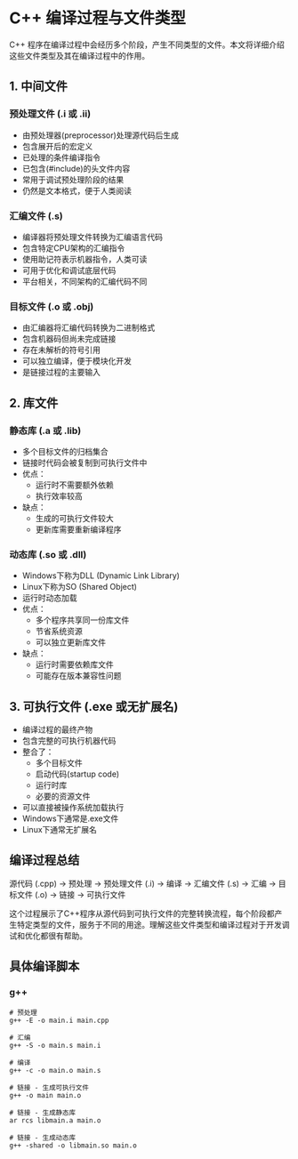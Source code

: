 # C++ 编译过程与文件类型

C++ 程序在编译过程中会经历多个阶段，产生不同类型的文件。本文将详细介绍这些文件类型及其在编译过程中的作用。

## 1. 中间文件

### 预处理文件 (.i 或 .ii)
- 由预处理器(preprocessor)处理源代码后生成
- 包含展开后的宏定义
- 已处理的条件编译指令
- 已包含(#include)的头文件内容
- 常用于调试预处理阶段的结果
- 仍然是文本格式，便于人类阅读

### 汇编文件 (.s)
- 编译器将预处理文件转换为汇编语言代码
- 包含特定CPU架构的汇编指令
- 使用助记符表示机器指令，人类可读
- 可用于优化和调试底层代码
- 平台相关，不同架构的汇编代码不同

### 目标文件 (.o 或 .obj)
- 由汇编器将汇编代码转换为二进制格式
- 包含机器码但尚未完成链接
- 存在未解析的符号引用
- 可以独立编译，便于模块化开发
- 是链接过程的主要输入

## 2. 库文件

### 静态库 (.a 或 .lib)
- 多个目标文件的归档集合
- 链接时代码会被复制到可执行文件中
- 优点：
  * 运行时不需要额外依赖
  * 执行效率较高
- 缺点：
  * 生成的可执行文件较大
  * 更新库需要重新编译程序

### 动态库 (.so 或 .dll)
- Windows下称为DLL (Dynamic Link Library)
- Linux下称为SO (Shared Object)
- 运行时动态加载
- 优点：
  * 多个程序共享同一份库文件
  * 节省系统资源
  * 可以独立更新库文件
- 缺点：
  * 运行时需要依赖库文件
  * 可能存在版本兼容性问题

## 3. 可执行文件 (.exe 或无扩展名)
- 编译过程的最终产物
- 包含完整的可执行机器代码
- 整合了：
  * 多个目标文件
  * 启动代码(startup code)
  * 运行时库
  * 必要的资源文件
- 可以直接被操作系统加载执行
- Windows下通常是.exe文件
- Linux下通常无扩展名

## 编译过程总结

源代码 (.cpp) → 预处理 → 预处理文件 (.i) → 编译 → 汇编文件 (.s) → 汇编 → 目标文件 (.o) → 链接 → 可执行文件

这个过程展示了C++程序从源代码到可执行文件的完整转换流程，每个阶段都产生特定类型的文件，服务于不同的用途。理解这些文件类型和编译过程对于开发调试和优化都很有帮助。

## 具体编译脚本
### g++
``` shell
# 预处理
g++ -E -o main.i main.cpp

# 汇编
g++ -S -o main.s main.i

# 编译
g++ -c -o main.o main.s

# 链接 - 生成可执行文件
g++ -o main main.o

# 链接 - 生成静态库
ar rcs libmain.a main.o

# 链接 - 生成动态库
g++ -shared -o libmain.so main.o
```

